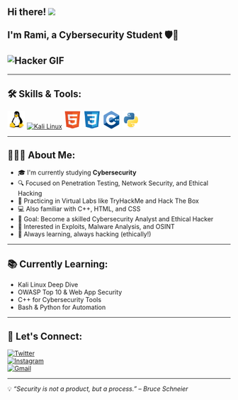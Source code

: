 <h2 align="left">
  <br>Hi there! <img src="https://user-images.githubusercontent.com/42378118/110234147-e3259600-7f4e-11eb-95be-0c4047144dea.gif" width="30"><br>
  <br> I'm Rami, a Cybersecurity Student 🛡️🔐<br>
  <br>
  <img src="https://media.giphy.com/media/SWoSkN6DxTszqIKEqv/giphy.gif" alt="Hacker GIF" width="500">
</h2>

---

<h2 align="left">🛠️ Skills & Tools:</h2>
<p align="left">
  <a href="#"><img src="https://raw.githubusercontent.com/devicons/devicon/master/icons/linux/linux-original.svg" alt="Linux" width="40" height="40"/></a>
  <a href="#"><img src="https://www.vectorlogo.zone/logos/kalilinux/kalilinux-icon.svg" alt="Kali Linux" width="40" height="40"/></a>
  <a href="#"><img src="https://raw.githubusercontent.com/devicons/devicon/master/icons/html5/html5-original.svg" alt="HTML" width="40" height="40"/></a>
  <a href="#"><img src="https://raw.githubusercontent.com/devicons/devicon/master/icons/css3/css3-original.svg" alt="CSS" width="40" height="40"/></a>
  <a href="#"><img src="https://raw.githubusercontent.com/devicons/devicon/master/icons/cplusplus/cplusplus-original.svg" alt="C++" width="40" height="40"/></a>
  <a href="#"><img src="https://raw.githubusercontent.com/devicons/devicon/master/icons/python/python-original.svg" alt="Python" width="40" height="40"/></a>
</p>

---

<h2 align="left">👨🏻‍💻 About Me:</h2>

- 🎓 I'm currently studying **Cybersecurity**
- 🔍 Focused on Penetration Testing, Network Security, and Ethical Hacking
- 🧪 Practicing in Virtual Labs like TryHackMe and Hack The Box
- 💻 Also familiar with C++, HTML, and CSS
- 🎯 Goal: Become a skilled Cybersecurity Analyst and Ethical Hacker
- 🔐 Interested in Exploits, Malware Analysis, and OSINT
- 🚀 Always learning, always hacking (ethically!)

---

<h2 align="left">📚 Currently Learning:</h2>

- Kali Linux Deep Dive
- OWASP Top 10 & Web App Security
- C++ for Cybersecurity Tools
- Bash & Python for Automation

---

<h2 align="left">📡 Let's Connect:</h2>


[![Twitter](https://img.shields.io/badge/-@rami_r211-1da1f2?style=flat-square&logo=twitter&logoColor=white)](https://x.com/rami_r211)    
[![Instagram](https://img.shields.io/badge/-@rami_rbehat21-e1306c?style=flat-square&logo=instagram&logoColor=white)](https://instagram.com/rami_rbehat21)<br>
[![Gmail](https://img.shields.io/badge/-ramyalrbyhat418@gmail.com-D14836?style=flat-square&logo=gmail&logoColor=white)](mailto:ramyalrbyhat418@gmail.com)



---

💡 *“Security is not a product, but a process.” – Bruce Schneier*

